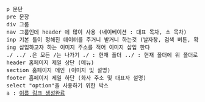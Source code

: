 <pre>
p 문단
pre 문장
div 그룹
nav 그룹인데 header 에 많이 사용 (네이베이션 : 대표 목차, 소 목차)
inp 기본 틀이 정해진 데이터를 주거니 받거니 하는것 (날자창, 검색 버튼, 확인버튼 등)
ing 삽입하고자 하는 이미지 주소를 적어 이미지 삽입 한다
./ ../ .은 모든 /는 나가기 ./ : 현재 폴더 ../ : 현재 폴더에 위 폴더로 나가기
header 홈페이지 제일 상단 (메뉴)
section 홈페이지 메인 (이미지 및 설명)
footer 홈페이지 제일 하단 (화사 주소 및 대표자 설명)
select "option"을 사용하기 위한 박스
a : <a href="파일주소">이름 링크 생성완료
</pre>